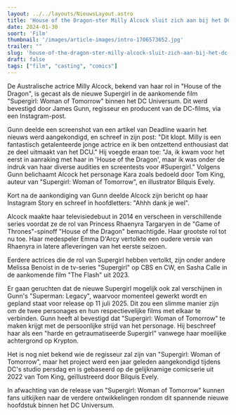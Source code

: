 ```yaml
---
layout: ../../layouts/NieuwsLayout.astro
title: 'House of the Dragon-ster Milly Alcock sluit zich aan bij het DC Universum als Supergirl'
date: 2024-01-30
soort: 'Film'
thumbnail: '/images/article-images/intro-1706573652.jpg'
trailer: ""
slug: 'house-of-the-dragon-ster-milly-alcock-sluit-zich-aan-bij-het-dc-universum-als-supergirl'
draft: false
tags: ["film", "casting", "comics"]
---
```



De Australische actrice Milly Alcock, bekend van haar rol in "House of the Dragon", is gecast als de nieuwe Supergirl in de aankomende film "Supergirl: Woman of Tomorrow" binnen het DC Universum. Dit werd bevestigd door James Gunn, regisseur en producent van de DC-films, via een Instagram-post.

Gunn deelde een screenshot van een artikel van Deadline waarin het nieuws werd aangekondigd, en schreef in zijn post: "Dit klopt. Milly is een fantastisch getalenteerde jonge actrice en ik ben ontzettend enthousiast dat ze deel uitmaakt van het DCU." Hij voegde eraan toe: "Ja, ik kwam voor het eerst in aanraking met haar in 'House of the Dragon', maar ik was onder de indruk van haar diverse audities en screentests voor #Supergirl." Volgens Gunn belichaamt Alcock het personage Kara zoals bedoeld door Tom King, auteur van "Supergirl: Woman of Tomorrow", en illustrator Bilquis Evely.

Kort na de aankondiging van Gunn deelde Alcock zijn bericht op haar Instagram Story en schreef in hoofdletters: "Ahhh dank je wel".

Alcock maakte haar televisiedebuut in 2014 en verscheen in verschillende series voordat ze de rol van Princess Rhaenyra Targaryen in de "Game of Thrones"-spinoff "House of the Dragon" bemachtigde. Haar grootste rol tot nu toe. Haar medespeler Emma D'Arcy vertolkte een oudere versie van Rhaenyra in latere afleveringen van het eerste seizoen.

Eerdere actrices die de rol van Supergirl hebben vertolkt, zijn onder andere Melissa Benoist in de tv-series "Supergirl" op CBS en CW, en Sasha Calle in de aankomende film "The Flash" uit 2023.

Er gaan geruchten dat de nieuwe Supergirl mogelijk ook zal verschijnen in Gunn's "Superman: Legacy", waarvoor momenteel gewerkt wordt en gepland staat voor release op 11 juli 2025. Dit zou een slimme manier zijn om de twee personages en hun respectievelijke films met elkaar te verbinden. Gunn heeft al bevestigd dat "Supergirl: Woman of Tomorrow" te maken krijgt met de persoonlijke strijd van het personage. Hij beschreef haar als een "harde en getraumatiseerde Supergirl" vanwege haar moeilijke achtergrond op Krypton.

Het is nog niet bekend wie de regisseur zal zijn van "Supergirl: Woman of Tomorrow", maar het project werd een jaar geleden aangekondigd tijdens DC's studio persdag en is gebaseerd op de gelijknamige comicserie uit 2022 van Tom King, geïllustreerd door Bilquis Evely.

In afwachting van de release van "Supergirl: Woman of Tomorrow" kunnen fans uitkijken naar de verdere ontwikkelingen rondom dit spannende nieuwe hoofdstuk binnen het DC Universum.
